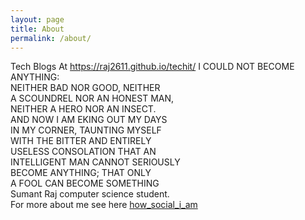 ```yaml
---
layout: page
title: About
permalink: /about/
---
```

Tech Blogs At https://raj2611.github.io/techit/
I COULD NOT BECOME ANYTHING:  
NEITHER BAD NOR GOOD, NEITHER  
A SCOUNDREL NOR AN HONEST MAN,   
NEITHER A HERO NOR AN INSECT.   
AND NOW I AM EKING OUT MY DAYS  
IN MY CORNER, TAUNTING MYSELF   
WITH THE BITTER AND ENTIRELY  
USELESS CONSOLATION THAT AN  
INTELLIGENT MAN CANNOT SERIOUSLY   
BECOME ANYTHING; THAT ONLY  
A FOOL CAN BECOME SOMETHING  
Sumant Raj computer science student.  
For more about me see here [how_social_i_am](https://www.facebook.com/sumant.raj.988)
